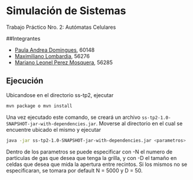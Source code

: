 # Simulación de Sistemas
Trabajo Práctico Nro. 2: Autómatas Celulares

##Integrantes
* [Paula Andrea Domingues](https://github.com/pdomins), 60148
* [Maximiliano Lombardia](https://github.com/mlombardia), 56276
* [Mariano Leonel Perez Mosquera](https://github.com/marianopm), 56285

## Ejecución
Ubicandose en el directorio ss-tp2, ejecutar
```sh
mvn package o mvn install
```
Una vez ejecutado este comando, se creará un archivo `ss-tp2-1.0-SNAPSHOT-jar-with-dependencies.jar`.
Moverse al directorio en el cual se encuentre ubicado el mismo y ejecutar
```sh
java -jar ss-tp2-1.0-SNAPSHOT-jar-with-dependencies.jar <parametros>
```
Dentro de los parametros se puede especificar con -N el numero de particulas de gas que desea que tenga la grilla, y con -D el tamaño en celdas que desea que mida la apertura entre recintos.
Si los mismos no se especificaran, se tomara por default N = 5000 y D = 50.

